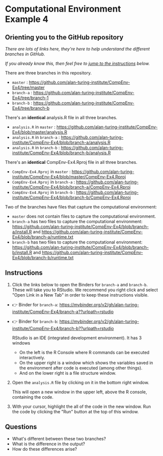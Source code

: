 # Computational Environment Example 4

## Orienting you to the GitHub repository

*There are lots of links here, they're here to help understand the different branches in GitHub.*

*If you already know this, then feel free to [jump to the instructions](#instructions) below.*

There are three branches in this repository.

* `master` : https://github.com/alan-turing-institute/CompEnv-Ex4/tree/master
* `branch-a` : https://github.com/alan-turing-institute/CompEnv-Ex4/tree/branch-1
* `branch-b` : https://github.com/alan-turing-institute/CompEnv-Ex4/tree/branch-b

There's an **identical** analysis.R file in all three branches.

* `analysis.R` in `master` : https://github.com/alan-turing-institute/CompEnv-Ex4/blob/master/analysis.R
* `analysis.R` in `branch-a` : https://github.com/alan-turing-institute/CompEnv-Ex4/blob/branch-a/analysis.R
* `analysis.R` in `branch-b` : https://github.com/alan-turing-institute/CompEnv-Ex4/blob/branch-b/analysis.R

There's an **identical** CompEnv-Ex4.Rproj file in all three branches.

* `CompEnv-Ex4.Rproj` in `master` : https://github.com/alan-turing-institute/CompEnv-Ex4/blob/master/CompEnv-Ex4.Rproj
* `CompEnv-Ex4.Rproj` in `branch-a` : https://github.com/alan-turing-institute/CompEnv-Ex4/blob/branch-a/CompEnv-Ex4.Rproj
* `CompEnv-Ex4.Rproj` in `branch-b` : https://github.com/alan-turing-institute/CompEnv-Ex4/blob/branch-b/CompEnv-Ex4.Rproj

Two of the branches have files that capture the computational environment:

* `master` does not contain files to capture the computational environment.
* `branch-a` has two files to capture the computational environment: https://github.com/alan-turing-institute/CompEnv-Ex4/blob/branch-a/install.R and https://github.com/alan-turing-institute/CompEnv-Ex4/blob/branch-a/runtime.txt
* `branch-b` has two files to capture the computational environment: https://github.com/alan-turing-institute/CompEnv-Ex4/blob/branch-b/install.R and https://github.com/alan-turing-institute/CompEnv-Ex4/blob/branch-b/runtime.txt

## Instructions

1. Click the links below to open the Binders for `branch-a` and `branch-b`.
  These will take you to RStudio.
  We recommend you right click and select "Open Link in a New Tab" in order to keep these instructions visible.

* :point_right: Binder for `branch-a`: https://mybinder.org/v2/gh/alan-turing-institute/CompEnv-Ex4/branch-a??urlpath=rstudio
* :point_right: Binder for `branch-b`: https://mybinder.org/v2/gh/alan-turing-institute/CompEnv-Ex4/branch-b??urlpath=rstudio

  RStudio is an IDE (integrated development environment).
  It has 3 windows

  * On the left is the R Console where R commands can be executed interactively.
  * On the upper right is a window which shows the variables saved in the environment after code is executed (among other things).
  * And on the lower right is a file structure window.

2. Open the `analysis.R` file by clicking on it in the bottom right window.

   This will open a new window in the upper left, above the R console, containing the code.

3. With your cursor, highlight the all of the code in the new window.
   Run the code by clicking the "Run" button at the top of this window.

## Questions

* What's different between these two branches?
* What is the difference in the output?
* How do these differences arise?
